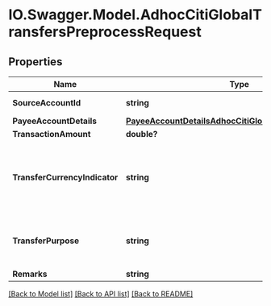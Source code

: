 # IO.Swagger.Model.AdhocCitiGlobalTransfersPreprocessRequest
## Properties

Name | Type | Description | Notes
------------ | ------------- | ------------- | -------------
**SourceAccountId** | **string** | The source account identifier in encrypted format.Typically, this is not displayed to the customer. | 
**PayeeAccountDetails** | [**PayeeAccountDetailsAdhocCitiGlobalTransferPreprocess**](PayeeAccountDetailsAdhocCitiGlobalTransferPreprocess.md) |  | 
**TransactionAmount** | **double?** | The transaction amount | 
**TransferCurrencyIndicator** | **string** | Indicator to specify whether the transfer is in source or destination account currency.The acceptable forms of remittance for a given payments and transfer transaction.This is a reference data field. Please use /v1/utilities/referenceData/{transferCurrencyIndicator} resource to get valid value of this field with description. | 
**TransferPurpose** | **string** | This is to indicate the purpose of transfer. This is a reference data field.This is a reference data field. Please use /v1/utilities/referenceData/{transferPurpose} resource to get valid value of this field with description. | [optional] 
**Remarks** | **string** | Free text that usually describes purpose of payment. | [optional] 

[[Back to Model list]](../README.md#documentation-for-models) [[Back to API list]](../README.md#documentation-for-api-endpoints) [[Back to README]](../README.md)

